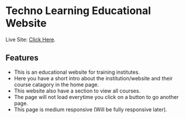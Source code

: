 # Techno Learning Educational Website

Live Site: [Click Here](https://techno-learning.netlify.app).
## Features
- This is an educational website for training institutes.
- Here you have a short intro about the institution/website and their course catagory in the home page.
- This website also have a section to view all courses.
- The page will not load everytime you click on a button to go another page.
- This page is medium responsive (Will be fully responsive later).